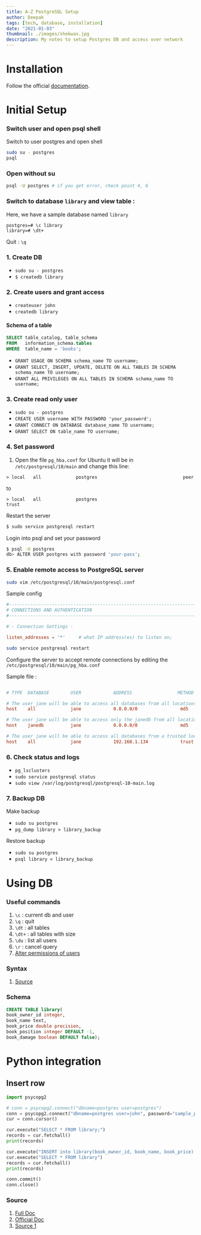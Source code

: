```yaml
---
title: A-Z PostgreSQL Setup
author: Deepak
tags: [tech, database, installation]
date: "2021-01-03"
thumbnail: ./images/shekwas.jpg
description: My notes to setup Postgres DB and access over network
---
```


# Installation
Follow the official [documentation](https://www.postgresql.org/download/).

# Initial Setup
### Switch user and open psql shell
Switch to user postgres and open shell
```bash
sudo su - postgres
psql
```

### Open without su
```bash
psql -U postgres # if you get error, check point 4, 6
```

### Switch to database `library` and view table : 
Here, we have a sample database named `library`
```
postgres=# \c library
library=# \dt+
```
Quit : `\q`

### 1. Create DB
* `sudo su - postgres`
* `$ createdb library`

### 2. Create users and grant access
* `createuser john`
* `createdb library`
#### Schema of a table
```SQL
SELECT table_catalog, table_schema 
FROM   information_schema.tables 
WHERE  table_name = 'books';
```
* `GRANT USAGE ON SCHEMA schema_name TO username;`
* `GRANT SELECT, INSERT, UPDATE, DELETE ON ALL TABLES IN SCHEMA schema_name TO username;`
* `GRANT ALL PRIVILEGES ON ALL TABLES IN SCHEMA schema_name TO username;`

### 3. Create read only user
* `sudo su - postgres`
* `CREATE USER username WITH PASSWORD 'your_password';`
* `GRANT CONNECT ON DATABASE database_name TO username;`
* `GRANT SELECT ON table_name TO username;`

### 4. Set password
1. Open the file `pg_hba.conf` for Ubuntu it will be in `/etc/postgresql/10/main` and change this line:
```
> local   all             postgres                                peer
```
to
```
> local   all             postgres                                trust
```
Restart the server

```bash
$ sudo service postgresql restart
```

Login into psql and set your password

```bash
$ psql -U postgres
db> ALTER USER postgres with password 'your-pass';
```


### 5. Enable remote access to PostgreSQL server 
```bash
sudo vim /etc/postgresql/10/main/postgresql.conf
```
Sample config
```conf
#------------------------------------------------------------------------------
# CONNECTIONS AND AUTHENTICATION
#------------------------------------------------------------------------------

# - Connection Settings -

listen_addresses = '*'     # what IP address(es) to listen on;

```
```bash
sudo service postgresql restart
```
Configure the server to accept remote connections by editing the `/etc/postgresql/10/main/pg_hba.conf` 

Sample file : 
```conf

# TYPE  DATABASE        USER            ADDRESS                 METHOD

# The user jane will be able to access all databases from all locations using a md5 password
host    all             jane            0.0.0.0/0                md5

# The user jane will be able to access only the janedb from all locations using a md5 password
host    janedb          jane            0.0.0.0/0                md5

# The user jane will be able to access all databases from a trusted location (192.168.1.134) without a password
host    all             jane            192.168.1.134            trust
```

### 6. Check status and logs
* `pg_lsclusters`
* `sudo service postgresql status`
* `sudo view /var/log/postgresql/postgresql-10-main.log`

### 7. Backup DB
Make backup
* `sudo su postgres`
* `pg_dump library > library_backup`

Restore backup
* `sudo su postgres`
* `psql library < library_backup`

# Using DB

### Useful commands
1. `\c` : current db and user
2. `\q` : quit
3. `\dt` : all tables
4. `\dt+` : all tables with size
5. `\du` : list all users
6. `\r` : cancel query
7. [Alter permissions of users](https://chartio.com/resources/tutorials/how-to-change-a-user-to-superuser-in-postgresql/)

### Syntax
1. [Source](https://www.postgresql.org/docs/9.6/sql-syntax.html)

### Schema
```SQL
CREATE TABLE library(
book_owner_id integer,
book_name text,
book_price double precision,
book_position integer DEFAULT -1,
book_damage boolean DEFAULT false);
```

# Python integration
## Insert row
```python
import psycopg2

# conn = psycopg2.connect("dbname=postgres user=postgres")
conn = psycopg2.connect("dbname=postgres user=john", password="sample_password")
cur = conn.cursor()

cur.execute("SELECT * FROM library;")
records = cur.fetchall()
print(records)

cur.execute("INSERT into library(book_owner_id, book_name, book_price) VALUES('1729', 'Odyssey', '53.21');")
cur.execute("SELECT * FROM library")
records = cur.fetchall()
print(records)

conn.commit()
conn.close()
```
### Source
1. [Full Doc](https://www.postgresql.org/docs/9.6/index.html)
2. [Official Doc](https://www.postgresql.org/docs/9.6/server-start.html)
3. [Source 1](https://linuxize.com/post/how-to-install-postgresql-on-ubuntu-18-04/)